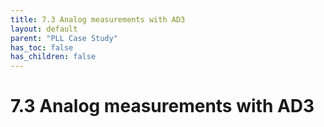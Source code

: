 ```yaml
---
title: 7.3 Analog measurements with AD3
layout: default
parent: "PLL Case Study"
has_toc: false
has_children: false
---
```


# 7.3 Analog measurements with AD3
